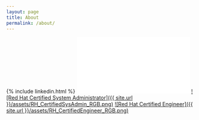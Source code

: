 ```yaml
---
layout: page
title: About
permalink: /about/
---
```


{% include linkedin.html %}
[![IPv6 Certification Badge for mrjoshuap](//ipv6.he.net/certification/create_badge.php?pass_name=mrjoshuap&badge=1)](https://ipv6.he.net/certification/scoresheet.php?pass_name=mrjoshuap)
[![Red Hat Certified System Administrator]({{ site.url }}/assets/RH_CertifiedSysAdmin_RGB.png)](https://www.redhat.com/rhtapps/verify/?certId=150-093-623)
[![Red Hat Certified Engineer]({{ site.url }}/assets/RH_CertifiedEngineer_RGB.png)](https://www.redhat.com/rhtapps/verify/?certId=150-093-623)
